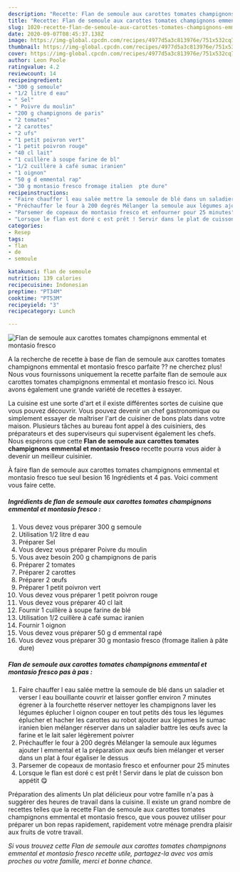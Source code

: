 ```yaml
---
description: "Recette: Flan de semoule aux carottes tomates champignons emmental et montasio fresco"
title: "Recette: Flan de semoule aux carottes tomates champignons emmental et montasio fresco"
slug: 1020-recette-flan-de-semoule-aux-carottes-tomates-champignons-emmental-et-montasio-fresco
date: 2020-09-07T08:45:37.138Z
image: https://img-global.cpcdn.com/recipes/4977d5a3c813976e/751x532cq70/flan-de-semoule-aux-carottes-tomates-champignons-emmental-et-montasio-fresco-photo-principale-de-la-recette.jpg
thumbnail: https://img-global.cpcdn.com/recipes/4977d5a3c813976e/751x532cq70/flan-de-semoule-aux-carottes-tomates-champignons-emmental-et-montasio-fresco-photo-principale-de-la-recette.jpg
cover: https://img-global.cpcdn.com/recipes/4977d5a3c813976e/751x532cq70/flan-de-semoule-aux-carottes-tomates-champignons-emmental-et-montasio-fresco-photo-principale-de-la-recette.jpg
author: Leon Poole
ratingvalue: 4.2
reviewcount: 14
recipeingredient:
- "300 g semoule"
- "1/2 litre d eau"
- " Sel"
- " Poivre du moulin"
- "200 g champignons de paris"
- "2 tomates"
- "2 carottes"
- "2 ufs"
- "1 petit poivron vert"
- "1 petit poivron rouge"
- "40 cl lait"
- "1 cuillère à soupe farine de bl"
- "1/2 cuillère à café sumac iranien"
- "1 oignon"
- "50 g d emmental rap"
- "30 g montasio fresco fromage italien  pte dure"
recipeinstructions:
- "Faire chauffer l eau salée mettre la semoule de blé dans un saladier et verser l eau bouillante couvrir et laisser gonfler environ 7 minutes égrener à la fourchette réserver nettoyer les champignons laver les légumes éplucher l oignon couper en tout petits dés tous les légumes éplucher et hacher les carottes au robot ajouter aux légumes le sumac iranien bien mélanger réserver dans un saladier battre les œufs avec la farine et le lait saler légèrement poivrer"
- "Préchauffer le four à 200 degrés Mélanger la semoule aux légumes ajouter l emmental et la préparation aux œufs bien mélanger et verser dans un plat à four égaliser le dessus"
- "Parsemer de copeaux de montasio fresco et enfourner pour 25 minutes"
- "Lorsque le flan est doré c est prêt ! Servir dans le plat de cuisson bon appétit 😋"
categories:
- Resep
tags:
- flan
- de
- semoule

katakunci: flan de semoule 
nutrition: 139 calories
recipecuisine: Indonesian
preptime: "PT34M"
cooktime: "PT53M"
recipeyield: "3"
recipecategory: Lunch

---
```



![Flan de semoule aux carottes tomates champignons emmental et montasio fresco](https://img-global.cpcdn.com/recipes/4977d5a3c813976e/751x532cq70/flan-de-semoule-aux-carottes-tomates-champignons-emmental-et-montasio-fresco-photo-principale-de-la-recette.jpg)

A la recherche de recette à base de flan de semoule aux carottes tomates champignons emmental et montasio fresco parfaite ?? ne cherchez plus! Nous vous fournissons uniquement la recette parfaite flan de semoule aux carottes tomates champignons emmental et montasio fresco ici. Nous avons également une grande variété de recettes à essayer.

La cuisine est une sorte d'art et il existe différentes sortes de cuisine que vous pouvez découvrir. Vous pouvez devenir un chef gastronomique ou simplement essayer de maîtriser l'art de cuisiner de bons plats dans votre maison. Plusieurs tâches au bureau font appel à des cuisiniers, des préparateurs et des superviseurs qui supervisent également les chefs. Nous espérons que cette <strong> Flan de semoule aux carottes tomates champignons emmental et montasio fresco </strong> recette pourra vous aider à devenir un meilleur cuisinier.

<!--inarticleads1-->

À faire flan de semoule aux carottes tomates champignons emmental et montasio fresco tue seul besion 16 Ingrédients et 4 pas. Voici comment vous faire cette.

##### Ingrédients de flan de semoule aux carottes tomates champignons emmental et montasio fresco :

1. Vous devez vous préparer 300 g semoule
1. Utilisation 1/2 litre d eau
1. Préparer  Sel
1. Vous devez vous préparer  Poivre du moulin
1. Vous avez besoin 200 g champignons de paris
1. Préparer 2 tomates
1. Préparer 2 carottes
1. Préparer 2 œufs
1. Préparer 1 petit poivron vert
1. Vous devez vous préparer 1 petit poivron rouge
1. Vous devez vous préparer 40 cl lait
1. Fournir 1 cuillère à soupe farine de blé
1. Utilisation 1/2 cuillère à café sumac iranien
1. Fournir 1 oignon
1. Vous devez vous préparer 50 g d emmental rapé
1. Vous devez vous préparer 30 g montasio fresco (fromage italien à pâte dure)




<!--inarticleads2-->

##### Flan de semoule aux carottes tomates champignons emmental et montasio fresco pas à pas :

1. Faire chauffer l eau salée mettre la semoule de blé dans un saladier et verser l eau bouillante couvrir et laisser gonfler environ 7 minutes égrener à la fourchette réserver nettoyer les champignons laver les légumes éplucher l oignon couper en tout petits dés tous les légumes éplucher et hacher les carottes au robot ajouter aux légumes le sumac iranien bien mélanger réserver dans un saladier battre les œufs avec la farine et le lait saler légèrement poivrer
1. Préchauffer le four à 200 degrés Mélanger la semoule aux légumes ajouter l emmental et la préparation aux œufs bien mélanger et verser dans un plat à four égaliser le dessus
1. Parsemer de copeaux de montasio fresco et enfourner pour 25 minutes
1. Lorsque le flan est doré c est prêt ! Servir dans le plat de cuisson bon appétit 😋




<!--inarticleads1-->

<p>
Préparation des aliments Un plat délicieux pour votre famille n'a pas à suggérer des heures de travail dans la cuisine. Il existe un grand nombre de recettes telles que la recette Flan de semoule aux carottes tomates champignons emmental et montasio fresco, que vous pouvez utiliser pour préparer un bon repas rapidement, rapidement votre ménage prendra plaisir aux fruits de votre travail.
</p>

<p>
<i>Si vous trouvez cette Flan de semoule aux carottes tomates champignons emmental et montasio fresco recette utile, partagez-la avec vos amis proches ou votre famille, merci et bonne chance.</i>
</p>
